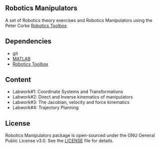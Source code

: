 
## Robotics Manipulators

A set of Robotics theory exercises  and Robotics Manipulators using the Peter Corke [Robotics Toolbox](http://petercorke.com/wordpress/toolboxes/robotics-toolbox).


## Dependencies

- git
- [MATLAB](https://www.mathworks.com/products/matlab.html)
- [Robotics Toolbox](http://petercorke.com/wordpress/toolboxes/robotics-toolbox)


## Content

- Labwork#1: Coordinate Systems and Transformations
- Labwork#2: Direct and Inverse kinematics of manipulators
- Labwork#3: The Jacobian, velocity and force kinematics
- Labwork#4: Trajectory Planning


## License

Robotics Manipulators package is open-sourced under the GNU General Public License v3.0. See the
[LICENSE](LICENSE) file for details.
